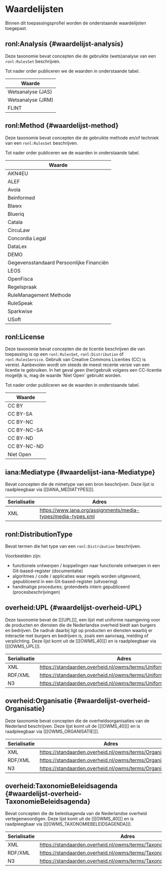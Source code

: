 # Waardelijsten

Binnen dit toepassingsprofiel worden de onderstaande waardelijsten toegepast.

## ronl:Analysis {#waardelijst-analysis}

Deze taxonomie bevat concepten die de gebruikte (wets)analyse van een `ronl:RulesSet` beschrijven.

Tot nader order publiceren we de waarden in onderstaande tabel.

| Waarde            |
| ----------------- |
| Wetsanalyse (JAS) |
| Wetsanalyse (JRM) |
| FLINT             |

## ronl:Method {#waardelijst-method}

Deze taxonomie bevat concepten die de gebruikte methode en/of techniek van een `ronl:RulesSet` beschrijven.

Tot nader order publiceren we de waarden in onderstaande tabel.

| Waarde                                   |
| ---------------------------------------- |
| AKN4EU                                   |
| ALEF                                     |
| Avola                                    |
| Beinformed                               |
| Blawx                                    |
| Blueriq                                  |
| Catala                                   |
| CircuLaw                                 |
| Concordia Legal                          |
| DataLex                                  |
| DEMO                                     |
| Gegevensstandaard Persoonlijke Financiën |
| LEOS                                     |
| OpenFisca                                |
| Regelspraak                              |
| RuleManagement Methode                   |
| RuleSpeak                                |
| Sparkwise                                |
| USoft                                    |

## ronl:License

Deze taxonomie bevat concepten die de licentie beschrijven die van toepassing is op een `ronl:RulesSet`, `ronl:Distribution` óf `ronl:RulesService`. Gebruik van Creative Commons Licenties (CC) is vereist. Aanbevolen wordt om steeds de meest recente versie van een licentie te gebruiken. In het geval geen (her)gebruik volgens een CC-licentie mogelijk is, mag de waarde ‘Niet Open' gebruikt worden.

Tot nader order publiceren we de waarden in onderstaande tabel.

| Waarde      |
| ----------- |
| CC BY       |
| CC BY-SA    |
| CC BY-NC    |
| CC BY-NC-SA |
| CC BY-ND    |
| CC BY-NC-ND |
| Niet Open   |

## iana:Mediatype {#waardelijst-iana-Mediatype}

Bevat concepten die de mimetype van een bron beschrijven. Deze lijst is raadpleegbaar via [[[IANA_MEDIATYPES]]].

| Serialisatie | Adres                                                        |
| ------------ | ------------------------------------------------------------ |
| XML          | https://www.iana.org/assignments/media-types/media-types.xml |

## ronl:DistributionType

Bevat termen die het type van een `ronl:Distribution` beschrijven.

Voorbeelden zijn:

- functionele ontwerpen / koppelingen naar functionele ontwerpen in een Git-based-register (documentatie)
- algoritmes / code / applicaties waar regels worden uitgevoerd, gepubliceerd in een Git-based-register (uitvoering)
- handmatige procedures; grotendeels intern gepubliceerd (procesbeschrijvingen)

## overheid:UPL {#waardelijst-overheid-UPL}

Deze taxonomie bevat de [[[UPL]]], een lijst met uniforme naamgeving voor de producten en diensten die de Nederlandse overheid biedt aan burgers en bedrijven. De nadruk daarbij ligt op producten en diensten waarbij er interactie met burgers en bedrijven is, zoals een aanvraag, melding of verplichting. Deze lijst komt uit de [[[OWMS_40]]] en is raadpleegbaar via [[[OWMS_UPL]]].

| Serialisatie | Adres                                                              |
| ------------ | ------------------------------------------------------------------ |
| XML          | https://standaarden.overheid.nl/owms/terms/UniformeProductnaam.xml |
| RDF/XML      | https://standaarden.overheid.nl/owms/terms/UniformeProductnaam.rdf |
| N3           | https://standaarden.overheid.nl/owms/terms/UniformeProductnaam.n3  |

## overheid:Organisatie {#waardelijst-overheid-Organisatie}

Deze taxonomie bevat concepten die de overheidsorganisaties van de Nederland beschrijven. Deze lijst komt uit de
[[[OWMS_40]]] en is raadpleegbaar via [[[OWMS_ORGANISATIE]]].

| Serialisatie | Adres                                                      |
| ------------ | ---------------------------------------------------------- |
| XML          | https://standaarden.overheid.nl/owms/terms/Organisatie.xml |
| RDF/XML      | https://standaarden.overheid.nl/owms/terms/Organisatie.rdf |
| N3           | https://standaarden.overheid.nl/owms/terms/Organisatie.n3  |

## overheid:TaxonomieBeleidsagenda {#waardelijst-overheid-TaxonomieBeleidsagenda}

Bevat concepten die de beleidsagenda van de Nederlandse overheid vertegenwoordigen. Deze lijst komt uit de
[[[OWMS_40]]] en is raadpleegbaar via [[[OWMS_TAXONOMIEBELEIDSAGENDA]]].

| Serialisatie | Adres                                                                 |
| ------------ | --------------------------------------------------------------------- |
| XML          | https://standaarden.overheid.nl/owms/terms/TaxonomieBeleidsagenda.xml |
| RDF/XML      | https://standaarden.overheid.nl/owms/terms/TaxonomieBeleidsagenda.rdf |
| N3           | https://standaarden.overheid.nl/owms/terms/TaxonomieBeleidsagenda.n3  |
